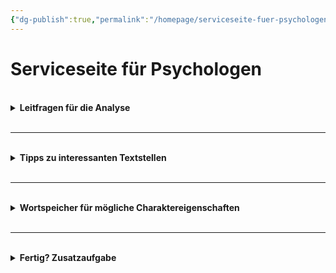 ```yaml
---
{"dg-publish":true,"permalink":"/homepage/serviceseite-fuer-psychologen/"}
---
```


# Serviceseite für Psychologen
<br>
<details>
    <summary><b>Leitfragen für die Analyse</b></summary>
<ul>
    <li>Wie wirkt Mollwitz auf Sie? Welche Eigenschaften zeigen sich?</li>
    <li>Wie geht er mit anderen Menschen um?</li>
    <li>Welche Gefühle oder Konflikte lassen sich aus seinem Verhalten ableiten?</li>
    <li>Wie geht er mit Frustration oder Ärger um?</li>
    <li>Wie zeigt sich sein Selbstbild oder sein Bedürfnis nach Kontrolle, Nähe, Anerkennung?</li></ul>
</details>
<br>
<hr style="border-color: light grey;">
<br>
<details>
    <summary><b>Tipps zu interessanten Textstellen</b></summary>
<ul>
    <li>In Zeile 1 sagt Mollwitz "Ich wußte wieder mehr". Erkläre, was diese Aussage über Mollwitz’ Selbstbild verrät.</li><br>
    <li> Nach dem Telefonat mit dem Techniker fällt Mollwitz "erst Stunden später" (Z. 25), dass er "eine riesen Dummheit gemacht hatte" (Z. 25). Erläutere an diesem Beispiel, wie Mollwitz’ bei emotional aufgeladenen Situation handelt.</li><br>
    <li>Mollwitz hat einen großen Streit mit seiner Mutter, der in einer "riesen Versöhnung" (Z. 10) endet. Kurz darauf hat er einen weiteren "riesen Streit" (Z. 28) mit einem Benutzer eines anderen Forums. Erläutere, welchen Eindruck die wiederholte Verwendung des Wortes "riesen" beim Leser hervorruft.</li><br>
    <li>Mollwitz nennt seine Mutter "blöde Kuh" (Z. 9) und spricht kurz darauf von einer "riesen Versöhnung" (Z. 10). Erläutere, was dieser aprubte Stimmungswechsel über Mollwitz’ Beziehung zu seiner Mutter aussagt.</li></ul>
</details>
<br>

---

<br>
<details>
    <summary><b>Wortspeicher für mögliche Charaktereigenschaften</b></summary>
<ul>
    <li>unsicher</li>
    <li>rational</li>
    <li>impulsiv</li>
    <li>humorvoll</li>
    <li>überfordert</li>
    <li>selbstbewusst</li>
    <li>reflekiert</li>
    <li>verständnisvoll</li>
    <li>gereizt</li>
    <li>egozentrisch</li>
    <li>empathisch</li>
    <li>emotional</li>
    <li>sensibel</li></ul>
</details>
<br>

---
<br>
<details>
    <summary><b>Fertig? Zusatzaufgabe</b></summary>
	Als Psychologe gibt es zum Teil auch Überschneidungen mit dem Tätigkeitsbereich eines Medienexperten oder mit dem eines Sprachwissenschaftlers. Unterstützen Sie Ihre Kollegen, indem Sie sich auch mit ihren Leitfragen beschäftigen.<br><br>
	<u>Leitfragen des Sprachwissenschaftlers</u>
<ul>
    <li>Welche sprachlichen Besonderheiten fallen auf (Satzbau, Wiederholungen, Interpunktion etc.)?</li>
    <li>Welche Wörter oder Formulierungen wirken besonders auffällig?</li>
    <li>Welche Wirkung erzeugt die Sprache?</li>
    <li>Was verrät die Sprache über Mollwitz’ Denkweise und Persönlichkeit?</li></ul>
    <br>
    <u>Leitfragen des Medienexperten</u>
<ul>
    <li>Wie nutzt Mollwitz die sozialen Medien?</li>
    <li> Welche Anzeichen für intensiven oder problematischen Medienkonsum lassen sich finden?</li>
    <li>Welche Auswirkungen hat die Online-Kommunikation auf sein Handeln?</li>
    <li>Welche Beweggründe kann es für Mollwitz’ Mediennutzung geben?</li></ul>
</details>



